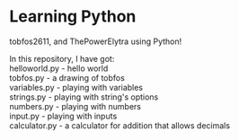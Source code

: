 # Learning Python

tobfos2611, and ThePowerElytra using Python!

In this repository, I have got:  
helloworld.py - hello world  
tobfos.py - a drawing of tobfos  
variables.py - playing with variables  
strings.py - playing with string's options  
numbers.py - playing with numbers  
input.py - playing with inputs  
calculator.py - a calculator for addition that allows decimals  
